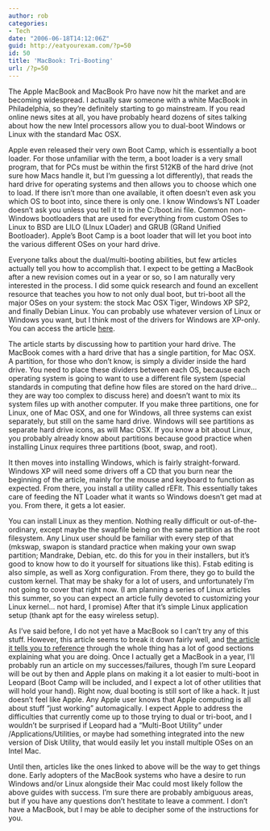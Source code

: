 ```yaml
---
author: rob
categories:
- Tech
date: "2006-06-18T14:12:06Z"
guid: http://eatyourexam.com/?p=50
id: 50
title: 'MacBook: Tri-Booting'
url: /?p=50
---
```

The Apple MacBook and MacBook Pro have now hit the market and are becoming widespread. I actually saw someone with a white MacBook in Philadelphia, so they’re definitely starting to go mainstream. If you read online news sites at all, you have probably heard dozens of sites talking about how the new Intel processors allow you to dual-boot Windows or Linux with the standard Mac OSX.

Apple even released their very own Boot Camp, which is essentially a boot loader. For those unfamiliar with the term, a boot loader is a very small program, that for PCs must be within the first 512KB of the hard drive (not sure how Macs handle it, but I’m guessing a lot differently), that reads the hard drive for operating systems and then allows you to choose which one to load. If there isn’t more than one available, it often doesn’t even ask you which OS to boot into, since there is only one. I know Windows’s NT Loader doesn’t ask you unless you tell it to in the C:/boot.ini file. Common non-Windows bootloaders that are used for everything from custom OSes to Linux to BSD are LILO (LInux LOader) and GRUB (GRand Unified Bootloader). Apple’s Boot Camp is a boot loader that will let you boot into the various different OSes on your hard drive.

Everyone talks about the dual/multi-booting abilities, but few articles actually tell you how to accomplish that. I expect to be getting a MacBook after a new revision comes out in a year or so, so I am naturally very interested in the process. I did some quick research and found an excellent resource that teaches you how to not only dual boot, but tri-boot all the major OSes on your system: the stock Mac OSX Tiger, Windows XP SP2, and finally Debian Linux. You can probably use whatever version of Linux or Windows you want, but I think most of the drivers for Windows are XP-only. You can access the article [here](http://sharealike.org/index.php?m=200605).

The article starts by discussing how to partition your hard drive. The MacBook comes with a hard drive that has a single partition, for Mac OSX. A partition, for those who don’t know, is simply a divider inside the hard drive. You need to place these dividers between each OS, because each operating system is going to want to use a different file system (special standards in computing that define how files are stored on the hard drive… they are way too complex to discuss here) and doesn’t want to mix its system files up with another computer. If you make three partitions, one for Linux, one of Mac OSX, and one for Windows, all three systems can exist separately, but still on the same hard drive. Windows will see partitions as separate hard drive icons, as will Mac OSX. If you know a bit about Linux, you probably already know about partitions because good practice when installing Linux requires three partitions (boot, swap, and root).

It then moves into installing Windows, which is fairly straight-forward. Windows XP will need some drivers off a CD that you burn near the beginning of the article, mainly for the mouse and keyboard to function as expected. From there, you install a utility called rEFIt. This essentially takes care of feeding the NT Loader what it wants so Windows doesn’t get mad at you. From there, it gets a lot easier.

You can install Linux as they mention. Nothing really difficult or out-of-the-ordinary, except maybe the swapfile being on the same partition as the root filesystem. Any Linux user should be familiar with every step of that (mkswap, swapon is standard practice when making your own swap partition; Mandrake, Debian, etc. do this for you in their installers, but it’s good to know how to do it yourself for situations like this). Fstab editing is also simple, as well as Xorg configuration. From there, they go to build the custom kernel. That may be shaky for a lot of users, and unfortunately I’m not going to cover that right now. (I am planning a series of Linux articles this summer, so you can expect an article fully devoted to customizing your Linux kernel… not hard, I promise) After that it’s simple Linux application setup (thank apt for the easy wireless setup).

As I’ve said before, I do not yet have a MacBook so I can’t try any of this stuff. However, this article seems to break it down fairly well, and [the article it tells you to reference](http://wiki.onmac.net/index.php/Triple_Boot_via_BootCamp) through the whole thing has a lot of good sections explaining what you are doing. Once I actually get a MacBook in a year, I’ll probably run an article on my successes/failures, though I’m sure Leopard will be out by then and Apple plans on making it a lot easier to multi-boot in Leopard (Boot Camp will be included, and I expect a lot of other utilities that will hold your hand). Right now, dual booting is still sort of like a hack. It just doesn’t feel like Apple. Any Apple user knows that Apple computing is all about stuff “just working” automagically. I expect Apple to address the difficulties that currently come up to those trying to dual or tri-boot, and I wouldn’t be surprised if Leopard had a “Multi-Boot Utility” under /Applications/Utilities, or maybe had something integrated into the new version of Disk Utility, that would easily let you install multiple OSes on an Intel Mac.

Until then, articles like the ones linked to above will be the way to get things done. Early adopters of the MacBook systems who have a desire to run Windows and/or Linux alongside their Mac could most likely follow the above guides with success. I’m sure there are probably ambiguous areas, but if you have any questions don’t hestitate to leave a comment. I don’t have a MacBook, but I may be able to decipher some of the instructions for you.